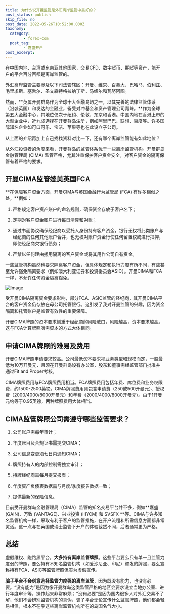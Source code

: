 ```yaml
---
title: 为什么说开曼监管是外汇离岸监管中最好的？
post_status: publish
skip_file: no
post_date: 2022-05-26T10:52:00.000Z
taxonomy:
  category:
        - forex-com
  post_tag:
        - 嘉盛开户
post_excerpt: 
---
```

在中国内地、台湾或东南亚其他国家，交易CFD、数字货币、期货等资产，能开户的平台百分百都是离岸监管的。

外汇离岸监管主要涉及以下司法管辖区：开曼、维京、百慕大、巴哈马、伯利兹、毛里求斯、塞舌尔、圣文森特格拉纳丁斯、马绍尔和瓦努阿图。

然而，**英属开曼群岛作为全球十大金融岛屿之一，以其完善的法律监管体系（沿袭英国）和发达的金融业，备受对冲基金和资产管理公司青睐。**作为全球第五大金融中心，其地位仅次于纽约、伦敦、东京和香港。中国内地在香港上市的大型企业中，近九成选择在开曼群岛注册，例如阿里巴巴、联想、百度等。许多国际知名企业如可口可乐、宝洁、苹果等也在此设立子公司。

从上面的介绍再加上自己找找资料对比一下，还有哪个离岸监管能有如此地位？

从外汇投资者的角度来看，开曼群岛的监管体系优于一些离岸监管机构。开曼群岛金融管理局 (CIMA) 监管严格，尤其注重保护客户资金安全，对客户资金的隔离保管有着严格的要求。

## 开曼CIMA监管媲美英国FCA

**在保障客户资金方面，开曼CIMA与英国金融行为监管局 (FCA) 有许多相似之处，**例如：

1. 严格规定客户资产账户的命名规则，确保资金存放于客户名下；

1. 定期对客户资金账户进行每日清算和对账；

1. 通过书面协议确保经纪商以受托人身份持有客户资金，银行无权将此类账户与经纪商的任何其他账户合并，也无权对账户资金行使任何留置权或进行扣押，即使经纪商欠银行债务；

1. 严禁以任何理由挪用隔离的客户资金或将其用作公司自有资金。

一些监管机构虽然也要求隔离客户资金，但具体规定和执行力度有所不同，有些甚至允许豁免隔离要求（例如澳大利亚证券和投资委员会ASIC）。开曼CIMA和FCA一样，不允许任何资金隔离豁免。

![Image](https://prod-files-secure.s3.us-west-2.amazonaws.com/39ed1227-6d7d-4570-be36-9ccd4a2c4241/bd849744-3fcb-4a37-8312-357962c8f065/image.png?X-Amz-Algorithm=AWS4-HMAC-SHA256&X-Amz-Content-Sha256=UNSIGNED-PAYLOAD&X-Amz-Credential=ASIAZI2LB466TFRBKHTD%2F20250226%2Fus-west-2%2Fs3%2Faws4_request&X-Amz-Date=20250226T161443Z&X-Amz-Expires=3600&X-Amz-Security-Token=IQoJb3JpZ2luX2VjECQaCXVzLXdlc3QtMiJGMEQCIBBb1lL4yNYv3qKZtDnKUL8MoVpZHMWswUY1rWm4kCxrAiAjjkthdJPxzHSO60UDuKZ%2Bgo9nF%2F4%2FWXfYWR05sXbEISr%2FAwhdEAAaDDYzNzQyMzE4MzgwNSIMqF1eblNTh3dz2kcpKtwDlxBDUC3hygcNUL%2FGRecyb5A4GD8U7v9WqpXwRdBG8X5gO70U8hShdisBNQh%2BsCkC0HaG2Vx0AK58TYb4GM%2B4wll%2FGpoLhQdiL4%2Fy5yYIQN833U2hxtmNbgp52gkIHqSfpQwWFQRdE8Ycyr3fZYi%2FZuB95bJk8kAtL%2FqrQMwK6Amc1XAP2fUYqxaPP7KCxpCTNZUkjRZmWXyg6YOtPF1bIu7z0tGkMxmyq8kr6FlLQqkA7mGUyvfTGZ%2FKfU5ZT1F0pCuDjtqY2nJoypvxDSyoVuWHUSHIAvMdFzomg6lZIRVD1X7tXDPmJItWXt6%2BqvTY7BW5X3z3m2Ocn5%2B3nNl0XL%2BmPTcRCUQhvUdTPAUJE5BLib8QZ53%2BX2awZ9gmm2bDirFOSuMsDdjULDl0quj7DzsZJ4qPKHaw39LbRdTlbc33cJ%2B6ML1n%2BM8aD%2FappzYtp3K9EoiPWqt5jmr9c6c0MZQ1Q%2B5IK9WBcxohw1LuhlWbV1sam2q2Ql36ZbewoDG28kFul05thnuHh4bTwrkAVzgp9ebJQuDuQ5D%2FnDnFGuvMrWtfXZvY%2Bz65t%2FfTag%2Fx2uEWbukX0ayJy2y2mn7RgQm6FTvQqEldlM6BTeTF5Xv0aeXOCpkTghdPO0ww54b8vQY6pgEep%2FSm5q6%2FQq2r1OY4AsYZmU6kFw%2FLw5D2knhk%2FsW4uxiyplP9Re3jpxihDwfTYAH2pv6ACnQFTdlA4uwgWZBdRV%2FXAdJHXqNzwkwUXa%2Fg%2BfpyStAMlAroSYjZQKGbRkUjrBf9%2F6Nhqroq%2FdfEPZ9BNg1vgsoDpH16MASdPpf6nLPSr60%2F4ZPoztMyiUjbkcsuwBnthS%2Bv%2BfVixVRTO9oiprF34fvN&X-Amz-Signature=9d229d4ebf7de16db37e6d7aac392daf50b41a7594e851449301869287993e07&X-Amz-SignedHeaders=host&x-id=GetObject)

受开曼CIMA隔离资金要求影响，部分FCA、ASIC监管的经纪商，其开曼CIMA平台的客户资金仍存放在母公司托管银行。这引发了我对开曼监管的兴趣，因为资金隔离和托管账户是监管有效性的重要保障。

开曼CIMA牌照的资本要求侧重于经纪商的风险敞口，风险越高，资本要求越高。这与FCA计算牌照所需资本的方式大体相同。

## **申请CIMA牌照的难易及费用**

开曼CIMA牌照申请要求较高。公司最低资本要求视业务类型和规模而定，一般最低为10万开曼元，且须在开曼群岛设有办公室，股东和董事需经监管部门批准并通过Fit and Proper考核。

CIMA牌照费用与FCA牌照费用相当。FCA牌照费用包括年费、席位费和业务权限费，约1500-2500英镑。CIMA牌照费用则包含申请费（250或500开曼元）、授权费（2000/4000/8000开曼元）和年费（2000/4000/8000开曼元）。由于1开曼元约等于0.95英镑，两种牌照费用大体相当。

## CIMA监管牌照公司需遵守哪些监管要求？

1. 公司账户需每年审计；

1. 年度账目及合规证书需提交CIMA；

1. 公司信息变更须七日内通知CIMA；

1. 牌照持有人的内部控制需独立审计；

1. 持牌经纪商需每月提交报表；

1. 年度资产负债表数据需与月度/季度报告数据一致；

1. 提供最新的保险信息。

目前受开曼群岛金融管理局（CIMA）监管的知名交易平台并不多，例如**嘉盛 (GAIN)、万致 (VANTAGE)、兴业投资 (HYCM) 和 SVSFX **等。CIMA与许多知名监管机构一样，采取有利于客户的监管措施，在开户流程和所需信息方面都非常灵活。这一点与在英国或瑞士监管下开户的体验截然不同，后者通常更为严格。

## 总结

虚假维权、跑路黑平台，**大多持有离岸监管牌照**。这些平台要么只有单一且监管力度弱的牌照，要么持有不知名监管机构（如爱沙尼亚、印尼）颁发的牌照，要么宣称持有FCA、ASIC等监管牌照但实为虚假宣传。

**骗子平台不会刻意选择监管力度强的离岸监管**，因为既没有能力，也没有必要。“没有能力”是因为像开曼群岛这类监管严格的地区会要求设立当地办公室、进行年度审计等，操作起来非常麻烦；“没有必要”是因为国内很多人对外汇交易不了解，他们不会辨别监管机构的真伪，骗子平台无论宣传什么监管牌照，他们都会轻易相信，根本不在乎这些离岸监管机构所在的岛国名气大小。